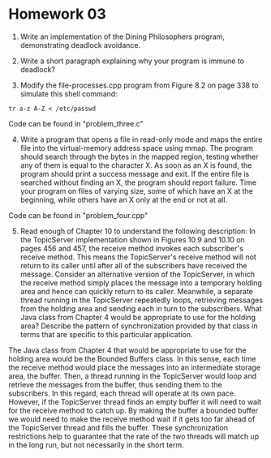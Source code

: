 # Homework 03

1. Write an implementation of the Dining Philosophers program, demonstrating deadlock avoidance.

2. Write a short paragraph explaining why your program is immune to deadlock?

3. Modify the file-processes.cpp program from Figure 8.2 on page 338 to simulate this shell command:
```
tr a-z A-Z < /etc/passwd
```
Code can be found in "problem_three.c"

4. Write a program that opens a file in read-only mode and maps the entire file into the virtual-memory address space using mmap. The program should search through the bytes in the mapped region, testing whether any of them is equal to the character X. As soon as an X is found, the program should print a success message and exit. If the entire file is searched without finding an X, the program should report failure. Time your program on files of varying size, some of which have an X at the beginning, while others have an X only at the end or not at all.

Code can be found in "problem_four.cpp"

5. Read enough of Chapter 10 to understand the following description: In the TopicServer implementation shown in Figures 10.9 and 10.10 on pages 456 and 457, the receive method invokes each subscriber's receive method. This means the TopicServer's receive method will not return to its caller until after all of the subscribers have received the message. Consider an alternative version of the TopicServer, in which the receive method simply places the message into a temporary holding area and hence can quickly return to its caller. Meanwhile, a separate thread running in the TopicServer repeatedly loops, retrieving messages from the holding area and sending each in turn to the subscribers. What Java class from Chapter 4 would be appropriate to use for the holding area? Describe the pattern of synchronization provided by that class in terms that are specific to this particular application.

The Java class from Chapter 4 that would be appropriate to use for the holding area would be the Bounded Buffers class. In this sense, each time the receive method would place the messages into an intermediate storage area, the buffer. Then, a thread running in the TopicServer would loop and retrieve the messages from the buffer, thus sending them to the subscribers. In this regard, each thread will operate at its own pace. However, if the TopicServer thread finds an empty buffer it will need to wait for the receive method to catch up. By making the buffer a bounded buffer we would need to make the receive method wait if it gets too far ahead of the TopicServer thread and fills the buffer. These synchronization restrictions help to guarantee that the rate of the two threads will match up in the long run, but not necessarily in the short term.
